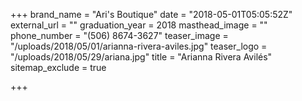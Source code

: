 +++
brand_name = "Ari's Boutique"
date = "2018-05-01T05:05:52Z"
external_url = ""
graduation_year = 2018
masthead_image = ""
phone_number = "(506) 8674-3627"
teaser_image = "/uploads/2018/05/01/arianna-rivera-aviles.jpg"
teaser_logo = "/uploads/2018/05/29/ariana.jpg"
title = "Arianna Rivera Avilés"
sitemap_exclude = true

+++
